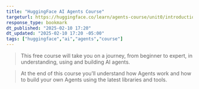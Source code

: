 ```yaml
---
title: "HuggingFace AI Agents Course"
targeturl: https://huggingface.co/learn/agents-course/unit0/introduction
response_type: bookmark
dt_published: "2025-02-10 17:20"
dt_updated: "2025-02-10 17:20 -05:00"
tags: ["huggingface","ai","agents","course"]
---
```


> This free course will take you on a journey, from beginner to expert, in understanding, using and building AI agents.

> At the end of this course you’ll understand how Agents work and how to build your own Agents using the latest libraries and tools.